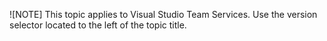 
![NOTE]
This topic applies to Visual Studio Team Services. Use the version selector located to the left of the topic title.  